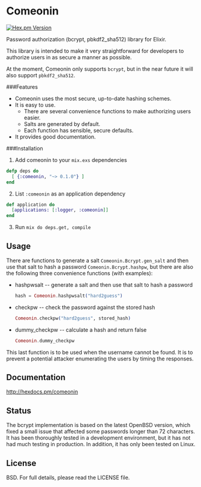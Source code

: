 # Comeonin
[![Hex.pm
Version](http://img.shields.io/hexpm/v/comeonin.svg)](https://hex.pm/packages/comeonin)

Password authorization (bcrypt, pbkdf2_sha512) library for Elixir.

This library is intended to make it very straightforward for developers
to authorize users in as secure a manner as possible.

At the moment, Comeonin only supports `bcrypt`, but in the near future
it will also support `pbkdf2_sha512`.

###Features

* Comeonin uses the most secure, up-to-date hashing schemes.
* It is easy to use.
    * There are several convenience functions to make authorizing users easier.
    * Salts are generated by default.
    * Each function has sensible, secure defaults.
* It provides good documentation.

###Installation

1. Add comeonin to your `mix.exs` dependencies

  ```elixir
  defp deps do
    [ {:comeonin, "~> 0.1.0"} ]
  end
  ```

2. List `:comeonin` as an application dependency

  ```elixir
  def application do
    [applications: [:logger, :comeonin]]
  end
  ```

3. Run `mix do deps.get, compile`

## Usage

There are functions to generate a salt `Comeonin.Bcrypt.gen_salt`
and then use that salt to hash a password `Comeonin.Bcrypt.hashpw`, but there are
also the following three convenience functions (with examples):

* hashpwsalt -- generate a salt and then use that salt to hash a password

  ```elixir
  hash = Comeonin.hashpwsalt("hard2guess")
  ```

* checkpw -- check the password against the stored hash

  ```elixir
  Comeonin.checkpw("hard2guess", stored_hash)
  ```

* dummy_checkpw -- calculate a hash and return false

  ```elixir
  Comeonin.dummy_checkpw
  ```

This last function is to be used when the username cannot be found.
It is to prevent a potential attacker enumerating the users by timing
the responses.

## Documentation

http://hexdocs.pm/comeonin

## Status

The bcrypt implementation is based on the latest OpenBSD version, which
fixed a small issue that affected some passwords longer than 72 characters.
It has been thoroughly tested in a development environment, but it has
not had much testing in production. In addition, it has only been tested
on Linux.

## License

BSD. For full details, please read the LICENSE file.
